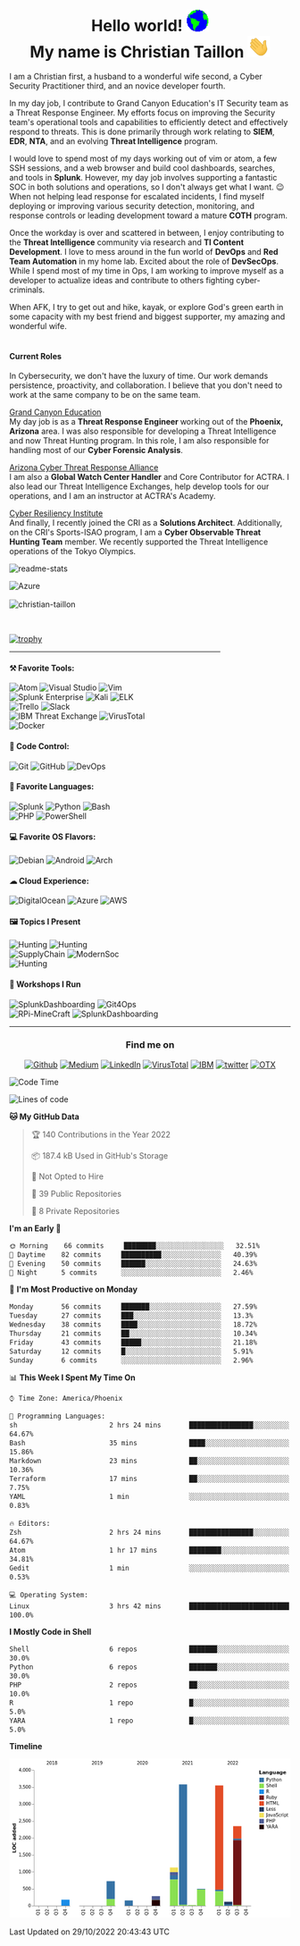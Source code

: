 <h1 align = "center"> Hello  world! <img src="https://github.com/christian-taillon/christian-taillon/blob/main/images/Earth.gif" width="40px"> </br>
My name is Christian Taillon  <img src="https://github.com/christian-taillon/christian-taillon/blob/main/images/waving_hand.gif" width="40px"></h1>


I am a Christian first, a husband to a wonderful wife second, a Cyber Security Practitioner third, and an novice developer fourth.

In my day job, I contribute to Grand Canyon Education's IT Security team as a Threat Response Engineer. My efforts focus on improving the Security team's operational tools and capabilities to efficiently detect and effectively respond to threats. This is done primarily through work relating to <b>SIEM</b>, <b>EDR</b>, <b>NTA</b>, and an evolving <b>Threat Intelligence</b> program.

I would love to spend most of my days working out of vim or atom, a few SSH sessions, and a web browser and build cool dashboards, searches, and tools in <b>Splunk</b>. However, my day job involves supporting a fantastic SOC in both solutions and operations, so I don't always get what I want. 😉 When not helping lead response for escalated incidents, I find myself  deploying or improving various security detection, monitoring, and response controls or leading development toward a mature <b>COTH</b> program.

Once the workday is over and scattered in between, I enjoy contributing to the <b>Threat Intelligence</b> community via research and <b> TI Content Development</b>. I love to mess around in the fun world of <b>DevOps</b> and <b>Red Team Automation</b> in my home lab. Excited about the role of <b>DevSecOps</b>. While I spend most of my time in Ops, I am working to improve myself as a developer to actualize ideas and contribute to others fighting cyber-criminals.

When AFK, I try to get out and hike, kayak, or explore God's green earth in some capacity with my best friend and biggest supporter, my amazing and wonderful wife. </br> </br>
#### Current Roles
In Cybersecurity, we don't have the luxury of time. Our work demands persistence, proactivity, and collaboration. I believe that you don't need to work at the same company to be on the same team.

[Grand Canyon Education](https://www.gce.com/) <br>
My day job is as a <b> Threat Response Engineer </b> working out of the <b>Phoenix, Arizona</b> area. I was also responsible for developing a Threat Intelligence and now Threat Hunting program. In this role, I am also responsible for handling most of our <b>Cyber Forensic Analysis</b>.

[Arizona Cyber Threat Response Alliance](https://www.actraaz.org/) <br>
I am also a <b>Global Watch Center Handler</b> and Core Contributor for ACTRA. I also lead our Threat Intelligence Exchanges, help develop tools for our operations, and I am an instructor at ACTRA's Academy.

[Cyber Resiliency Institute](https://www.cyberresilienceinstitute.org/) <br>
And finally, I recently joined the CRI as a <b>Solutions Architect</b>. Additionally, on the CRI's Sports-ISAO program, I am a <b>Cyber Observable Threat Hunting Team</b> member. We recently supported the Threat Intelligence operations of the Tokyo Olympics.

<a target="_blank"><img alt="readme-stats" src="https://github-readme-stats.vercel.app/api?username=christian-taillon&show_icons=true&theme=vue-dark"/></a>

<a target="_blank"><img alt="Azure" src="https://github-readme-stats.vercel.app/api/top-langs/?username=christian-taillon&layout=compact&theme=vue-dark"/></a>
<p><img align="center" src="https://github-readme-streak-stats.herokuapp.com/?user=christian-taillon&theme=vue-dark" alt="christian-taillon" /></p>
</br>

[![trophy](https://github-profile-trophy.vercel.app/?username=christian-taillon&theme=chalk&no-frame=true&column=4)](https://github.com/ryo-ma/github-profile-trophy)


<hr style="width:75%;text-align:center">
<h4>⚒ Favorite Tools:</h4>
<p>
<a target="_blank"><img alt="Atom" src="https://img.shields.io/badge/Atom-15FF70?logo=atom&logoColor=white&style=flat"/></a>
<a target="_blank"><img alt="Visual Studio" src="https://img.shields.io/badge/Visual%20Studio-white?logo=visual-studio&style=flat&logoColor=purple"/></a>
<a target="_blank"><img alt="Vim" src="https://img.shields.io/badge/Vim-00AB42?logo=vim&logoColor=white&style=flat"/></a> <br>
<a target="_blank"><img alt="Splunk Enterprise" src="https://img.shields.io/badge/Splunk%20ES-FF375F?logo=splunk&logoColor=white&style=flat"/></a>
<a target="_blank"><img alt="Kali" src="https://img.shields.io/badge/Katoolin-000911?logo=kali-linux&logoColor=white&style=flat"/></a>
<a target="_blank"><img alt="ELK" src="https://img.shields.io/badge/ELK-white?logo=elastic&logoColor=pink&style=flat"/></a> <br>
<a target="_blank"><img alt="Trello" src="https://img.shields.io/badge/Trello-white?logo=trello&logoColor=blue&style=flat"/></a>
<a target="_blank"><img alt="Slack" src="https://img.shields.io/badge/Slack-purple?logo=slack&logoColor=yellow&style=flat"/></a> <br>
<a target="_blank"><img alt="IBM Threat Exchange" src="https://img.shields.io/badge/XForce-004BA8?logo=IBM&logoColor=white&style=flat"/></a>
<a target="_blank"><img alt="VirusTotal" src="https://img.shields.io/badge/VirusTotal%20Graphs-white?logo=virustotal&logoColor=blue&style=flat"/></a>  <br>
<a target="_blank"><img alt="Docker" src="https://img.shields.io/badge/Docker-white?logo=docker&logoColor=1793D1&style=flat"/></a>
<h4>💾 Code Control:</h4>
<a target="_blank"><img alt="Git" src="https://img.shields.io/badge/Git-black?logo=git&style=flat"/></a>
<a target="_blank"><img alt="GitHub" src="https://img.shields.io/badge/GitHub-%2312100E?logo=GitHub&style=flat"/></a>
<a target="_blank"><img alt="DevOps" src="https://img.shields.io/badge/Azure%20DevOps-white?logo=azure-devops&logoColor=blue&style=flat"/></a>
</p>
<h4>📄 Favorite Languages:</h4>
<p  >
<a target="_blank"><img alt="Splunk" src="https://img.shields.io/badge/-Splunk-FF375F?logo=splunk&logoColor=white&style=flat"/></a>
<a target="_blank"><img alt="Python" src="https://img.shields.io/badge/Python-1793D1?logo=python&style=flat&logoColor=yellow"/></a>
<a target="_blank"><img alt="Bash" src="https://img.shields.io/badge/Bash-1E2742?logo=gnu-bash&style=flat&logoColor=white"/></a> <br>
<a target="_blank"><img alt="PHP" src="https://img.shields.io/badge/php-7B99EE?logo=php&style=flat&logoColor=white"/></a>
<a target="_blank"><img alt="PowerShell" src="https://img.shields.io/badge/PowerShell-0082FF?logo=powershell&style=flat&logoColor=white"/></a> <br>
</p>
<p>
<h4> 💻 Favorite OS Flavors: </h4>
<p  >
<a target="_blank"><img alt="Debian" src="https://img.shields.io/badge/Debian-white?logo=Debian&logoColor=red&style=flat"/></a>
<a target="_blank"><img alt="Android" src="https://img.shields.io/badge/Android-3DDC84?logo=android&logoColor=white&style=flat"/></a>
<a target="_blank"><img alt="Arch" src="https://img.shields.io/badge/Arch%20Linux-1793D1?logo=arch-linux&logoColor=white&style=flat"/></a>
</p>
<p>
<h4>☁ Cloud Experience: </h4>
<p>
<a target="_blank"><img alt="DigitalOcean" src="https://img.shields.io/badge/DigitalOcean-white?logo=digitalocean&logoColor=blue&style=flat"/></a>
<a target="_blank"><img alt="Azure" src="https://img.shields.io/badge/Azure-white?logo=microsoft-azure&logoColor=blue&style=flat"/></a>
<a target="_blank"><img alt="AWS" src="https://img.shields.io/badge/AWS-orange ?logo=amazon-aws&logoColor=black&style=flat"/></a>
</p>
<h4> ‍🖼️ Topics I Present </h4>
<p>
<a target="_blank"><img alt="Hunting" src="https://img.shields.io/badge/-🐺%20Threat%20Hunting%20Effectively%20-orange?logo=&logoColor=white&style=flat"/></a>
<a target="_blank"><img alt="Hunting" src="https://img.shields.io/badge/-📈%20Threat%20Intelligence:Make%20Data%20Work%20for%20You-yellow?logo=&logoColor=white&style=flat"/></a> <br>
<a target="_blank"><img alt="SupplyChain" src="https://img.shields.io/badge/-🗡️Supply%20Chain%20Attacks:%20OpenSource-red?logo=&logoColor=white&style=flat"/></a>
<a target="_blank"><img alt="ModernSoc" src="https://img.shields.io/badge/-📟%20Modernizing%20The%20SOC-purple?logo=&logoColor=white&style=flat"/></a> <br>
<a target="_blank"><img alt="Hunting" src="https://img.shields.io/badge/-📱%20SIEM:%20Centralizing%20SecOps-blue?logo=&logoColor=white&style=flat"/></a>
</p>
<h4> 🧰 Workshops I Run</h4>
<p>
<a target="_blank"><img alt="SplunkDashboarding" src="https://img.shields.io/badge/-📊%20Splunk%20Advanced%20Dashboard%20Design-green?logo=&logoColor=white&style=flat"/></a>
<a target="_blank"><img alt="Git4Ops" src="https://img.shields.io/badge/-%20Git4Ops-black?logo=github&logoColor=white&style=flat"/></a> <br>
<a target="_blank"><img alt="RPi-MineCraft" src="https://img.shields.io/badge/-🥧%20Raspbery%20Pi%20Scripting%20Minecraft:%20Python-pink?logo=&logoColor=white&style=flat"/></a>
<a target="_blank"><img alt="SplunkDashboarding" src="https://img.shields.io/badge/-🔍%20Memory%20Forensics:%20Vollatility-gray?logo=&logoColor=white&style=flat"/></a>
</p>
<hr style="width:100%;text-align:center">

<div style="text-align: center">
<h3 style="text-align:center">Find me on</h3>
<p style="text-align:center"> <a href="https://github.com/christian-taillon" target="_blank"><img alt="Github"
src="https://img.shields.io/badge/GitHub-black?&style=flat&logo=Github&logoColor=white" /></a>
<a href="https://github.com/christian-taillon" target="_blank"><img alt="Medium"
src="https://img.shields.io/badge/Medium-white?&style=flat&logo=medium&logoColor=black" /></a>
<a href="https://www.linkedin.com/in/christiantaillon/" target="_blank"><img alt="LinkedIn"
src="https://img.shields.io/badge/Linkedin-white?&style=flat&logo=linkedin&logoColor=blue" /></a>
<a href="https://www.virustotal.com/gui/user/christianblueteam/graphs" target="_blank"><img alt="VirusTotal"
src="https://img.shields.io/badge/VirusTotal-white?&style=flat&logo=virustotal&logoColor=blue" /></a>
<a href="https://exchange.xforce.ibmcloud.com/user/me/aboutme" target="_blank"><img alt="IBM"
src="https://img.shields.io/badge/XForce-004BA8?&style=flat&logo=ibm&logoColor=white" /></a>
<a href="https://twitter.com/christian_tail" target="_blank"><img alt="twitter"
src="https://img.shields.io/badge/Twitter-white?&style=flat&logo=twitter&logoColor=blue" /></a>
<a href="https://otx.alienvault.com/user/tufteam67/pulses" target="_blank"><img alt="OTX"
src="https://img.shields.io/badge/OpenThreatExchange-black?&style=flat&logo=atom&logoColor=white" /></a>
</p>
 </div>



<!--START_SECTION:waka-->
![Code Time](http://img.shields.io/badge/Code%20Time-297%20hrs%2056%20mins-blue)

![Lines of code](https://img.shields.io/badge/From%20Hello%20World%20I%27ve%20Written-13%20Thousand%20lines%20of%20code-blue)

**🐱 My GitHub Data** 

> 🏆 140 Contributions in the Year 2022
 > 
> 📦 187.4 kB Used in GitHub's Storage 
 > 
> 🚫 Not Opted to Hire
 > 
> 📜 39 Public Repositories 
 > 
> 🔑 8 Private Repositories  
 > 
**I'm an Early 🐤** 

```text
🌞 Morning    66 commits     ████████░░░░░░░░░░░░░░░░░   32.51% 
🌆 Daytime    82 commits     ██████████░░░░░░░░░░░░░░░   40.39% 
🌃 Evening    50 commits     ██████░░░░░░░░░░░░░░░░░░░   24.63% 
🌙 Night      5 commits      ░░░░░░░░░░░░░░░░░░░░░░░░░   2.46%

```
📅 **I'm Most Productive on Monday** 

```text
Monday       56 commits     ███████░░░░░░░░░░░░░░░░░░   27.59% 
Tuesday      27 commits     ███░░░░░░░░░░░░░░░░░░░░░░   13.3% 
Wednesday    38 commits     ████░░░░░░░░░░░░░░░░░░░░░   18.72% 
Thursday     21 commits     ██░░░░░░░░░░░░░░░░░░░░░░░   10.34% 
Friday       43 commits     █████░░░░░░░░░░░░░░░░░░░░   21.18% 
Saturday     12 commits     █░░░░░░░░░░░░░░░░░░░░░░░░   5.91% 
Sunday       6 commits      ░░░░░░░░░░░░░░░░░░░░░░░░░   2.96%

```


📊 **This Week I Spent My Time On** 

```text
⌚︎ Time Zone: America/Phoenix

💬 Programming Languages: 
sh                       2 hrs 24 mins       ████████████████░░░░░░░░░   64.67% 
Bash                     35 mins             ████░░░░░░░░░░░░░░░░░░░░░   15.86% 
Markdown                 23 mins             ██░░░░░░░░░░░░░░░░░░░░░░░   10.36% 
Terraform                17 mins             ██░░░░░░░░░░░░░░░░░░░░░░░   7.75% 
YAML                     1 min               ░░░░░░░░░░░░░░░░░░░░░░░░░   0.83%

🔥 Editors: 
Zsh                      2 hrs 24 mins       ████████████████░░░░░░░░░   64.67% 
Atom                     1 hr 17 mins        ████████░░░░░░░░░░░░░░░░░   34.81% 
Gedit                    1 min               ░░░░░░░░░░░░░░░░░░░░░░░░░   0.53%

💻 Operating System: 
Linux                    3 hrs 42 mins       █████████████████████████   100.0%

```

**I Mostly Code in Shell** 

```text
Shell                    6 repos             ███████░░░░░░░░░░░░░░░░░░   30.0% 
Python                   6 repos             ███████░░░░░░░░░░░░░░░░░░   30.0% 
PHP                      2 repos             ██░░░░░░░░░░░░░░░░░░░░░░░   10.0% 
R                        1 repo              █░░░░░░░░░░░░░░░░░░░░░░░░   5.0% 
YARA                     1 repo              █░░░░░░░░░░░░░░░░░░░░░░░░   5.0%

```


**Timeline**

![Chart not found](https://raw.githubusercontent.com/christian-taillon/christian-taillon/main/charts/bar_graph.png) 


 Last Updated on 29/10/2022 20:43:43 UTC
<!--END_SECTION:waka-->

